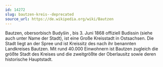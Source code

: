 ```yaml
---
id: 14272
slug: bautzen-kreis--deprecated
source_url: https://de.wikipedia.org/wiki/Bautzen
---
```


Bautzen, obersorbisch Budyšin , bis 3. Juni 1868 offiziell Budissin (siehe auch unter Name der Stadt), ist eine Große Kreisstadt in Ostsachsen. Die Stadt liegt an der Spree und ist Kreissitz des nach ihr benannten Landkreises Bautzen. Mit rund 40.000 Einwohnern ist Bautzen zugleich die größte Stadt des Kreises und die zweitgrößte der Oberlausitz sowie deren historische Hauptstadt.
